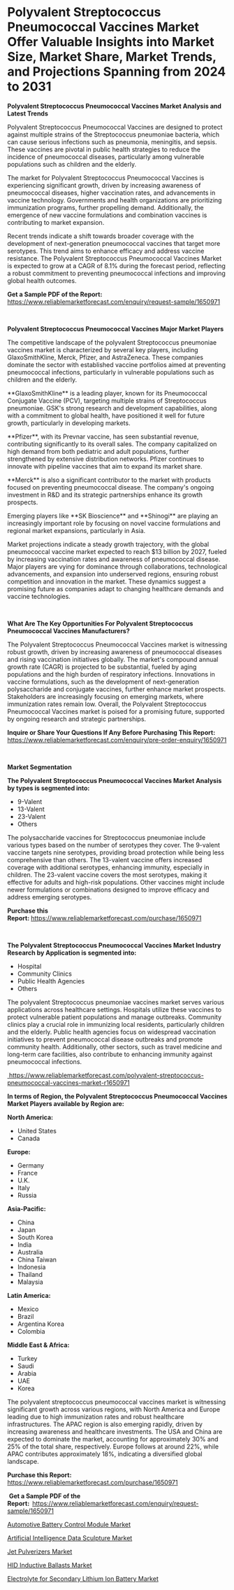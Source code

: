 <p><h1>Polyvalent Streptococcus Pneumococcal Vaccines Market Offer Valuable Insights into Market Size, Market Share, Market Trends, and Projections Spanning from 2024 to 2031</h1></p><p><strong>Polyvalent Streptococcus Pneumococcal Vaccines Market Analysis and Latest Trends</strong></p>
<p><p>Polyvalent Streptococcus Pneumococcal Vaccines are designed to protect against multiple strains of the Streptococcus pneumoniae bacteria, which can cause serious infections such as pneumonia, meningitis, and sepsis. These vaccines are pivotal in public health strategies to reduce the incidence of pneumococcal diseases, particularly among vulnerable populations such as children and the elderly.</p><p>The market for Polyvalent Streptococcus Pneumococcal Vaccines is experiencing significant growth, driven by increasing awareness of pneumococcal diseases, higher vaccination rates, and advancements in vaccine technology. Governments and health organizations are prioritizing immunization programs, further propelling demand. Additionally, the emergence of new vaccine formulations and combination vaccines is contributing to market expansion.</p><p>Recent trends indicate a shift towards broader coverage with the development of next-generation pneumococcal vaccines that target more serotypes. This trend aims to enhance efficacy and address vaccine resistance. The Polyvalent Streptococcus Pneumococcal Vaccines Market is expected to grow at a CAGR of 8.1% during the forecast period, reflecting a robust commitment to preventing pneumococcal infections and improving global health outcomes.</p></p>
<p><strong>Get a Sample PDF of the Report:&nbsp;</strong> <a href="https://www.reliablemarketforecast.com/enquiry/request-sample/1650971?utm_campaign=1108&utm_medium=2&utm_source=Github&utm_content=ia&utm_term=08122024&utm_id=polyvalent-streptococcus-pneumococcal-vaccines">https://www.reliablemarketforecast.com/enquiry/request-sample/1650971</a></p>
<p>&nbsp;</p>
<p><strong>Polyvalent Streptococcus Pneumococcal Vaccines Major Market Players</strong></p>
<p><p>The competitive landscape of the polyvalent Streptococcus pneumoniae vaccines market is characterized by several key players, including GlaxoSmithKline, Merck, Pfizer, and AstraZeneca. These companies dominate the sector with established vaccine portfolios aimed at preventing pneumococcal infections, particularly in vulnerable populations such as children and the elderly.</p><p>**GlaxoSmithKline** is a leading player, known for its Pneumococcal Conjugate Vaccine (PCV), targeting multiple strains of Streptococcus pneumoniae. GSK's strong research and development capabilities, along with a commitment to global health, have positioned it well for future growth, particularly in developing markets.</p><p>**Pfizer**, with its Prevnar vaccine, has seen substantial revenue, contributing significantly to its overall sales. The company capitalized on high demand from both pediatric and adult populations, further strengthened by extensive distribution networks. Pfizer continues to innovate with pipeline vaccines that aim to expand its market share.</p><p>**Merck** is also a significant contributor to the market with products focused on preventing pneumococcal disease. The company's ongoing investment in R&D and its strategic partnerships enhance its growth prospects.</p><p>Emerging players like **SK Bioscience** and **Shinogi** are playing an increasingly important role by focusing on novel vaccine formulations and regional market expansions, particularly in Asia. </p><p>Market projections indicate a steady growth trajectory, with the global pneumococcal vaccine market expected to reach $13 billion by 2027, fueled by increasing vaccination rates and awareness of pneumococcal disease. Major players are vying for dominance through collaborations, technological advancements, and expansion into underserved regions, ensuring robust competition and innovation in the market. These dynamics suggest a promising future as companies adapt to changing healthcare demands and vaccine technologies.</p></p>
<p>&nbsp;</p>
<p><strong>What Are The Key Opportunities For Polyvalent Streptococcus Pneumococcal Vaccines Manufacturers?</strong></p>
<p><p>The Polyvalent Streptococcus Pneumococcal Vaccines market is witnessing robust growth, driven by increasing awareness of pneumococcal diseases and rising vaccination initiatives globally. The market's compound annual growth rate (CAGR) is projected to be substantial, fueled by aging populations and the high burden of respiratory infections. Innovations in vaccine formulations, such as the development of next-generation polysaccharide and conjugate vaccines, further enhance market prospects. Stakeholders are increasingly focusing on emerging markets, where immunization rates remain low. Overall, the Polyvalent Streptococcus Pneumococcal Vaccines market is poised for a promising future, supported by ongoing research and strategic partnerships.</p></p>
<p><strong>Inquire or Share Your Questions If Any Before Purchasing This Report:</strong> <a href="https://www.reliablemarketforecast.com/enquiry/pre-order-enquiry/1650971?utm_campaign=1108&utm_medium=2&utm_source=Github&utm_content=ia&utm_term=08122024&utm_id=polyvalent-streptococcus-pneumococcal-vaccines">https://www.reliablemarketforecast.com/enquiry/pre-order-enquiry/1650971</a></p>
<p>&nbsp;</p>
<p><strong>Market Segmentation</strong></p>
<p><strong>The Polyvalent Streptococcus Pneumococcal Vaccines Market Analysis by types is segmented into:</strong></p>
<p><ul><li>9-Valent</li><li>13-Valent</li><li>23-Valent</li><li>Others</li></ul></p>
<p><p>The polysaccharide vaccines for Streptococcus pneumoniae include various types based on the number of serotypes they cover. The 9-valent vaccine targets nine serotypes, providing broad protection while being less comprehensive than others. The 13-valent vaccine offers increased coverage with additional serotypes, enhancing immunity, especially in children. The 23-valent vaccine covers the most serotypes, making it effective for adults and high-risk populations. Other vaccines might include newer formulations or combinations designed to improve efficacy and address emerging serotypes.</p></p>
<p><strong>Purchase this Report:&nbsp;</strong><a href="https://www.reliablemarketforecast.com/purchase/1650971?utm_campaign=1108&utm_medium=2&utm_source=Github&utm_content=ia&utm_term=08122024&utm_id=polyvalent-streptococcus-pneumococcal-vaccines">https://www.reliablemarketforecast.com/purchase/1650971</a></p>
<p>&nbsp;</p>
<p><strong>The Polyvalent Streptococcus Pneumococcal Vaccines Market Industry Research by Application is segmented into:</strong></p>
<p><ul><li>Hospital</li><li>Community Clinics</li><li>Public Health Agencies</li><li>Others</li></ul></p>
<p><p>The polyvalent Streptococcus pneumoniae vaccines market serves various applications across healthcare settings. Hospitals utilize these vaccines to protect vulnerable patient populations and manage outbreaks. Community clinics play a crucial role in immunizing local residents, particularly children and the elderly. Public health agencies focus on widespread vaccination initiatives to prevent pneumococcal disease outbreaks and promote community health. Additionally, other sectors, such as travel medicine and long-term care facilities, also contribute to enhancing immunity against pneumococcal infections.</p></p>
<p><a href="https://www.reliablemarketforecast.com/polyvalent-streptococcus-pneumococcal-vaccines-market-r1650971?utm_campaign=1108&utm_medium=2&utm_source=Github&utm_content=ia&utm_term=08122024&utm_id=polyvalent-streptococcus-pneumococcal-vaccines">&nbsp;https://www.reliablemarketforecast.com/polyvalent-streptococcus-pneumococcal-vaccines-market-r1650971</a></p>
<p><strong>In terms of Region, the Polyvalent Streptococcus Pneumococcal Vaccines Market Players available by Region are:</strong></p>
<p>
    <p> <strong> North America: </strong>
        <ul>
            <li>United States</li>
            <li>Canada</li>
        </ul>
        </p> 
    <p> <strong> Europe: </strong>
        <ul>
            <li>Germany</li>
            <li>France</li>
            <li>U.K.</li>
            <li>Italy</li>
            <li>Russia</li>
        </ul>
        </p> 
    <p> <strong> Asia-Pacific: </strong>
        <ul>
            <li>China</li>
            <li>Japan</li>
            <li>South Korea</li>
            <li>India</li>
            <li>Australia</li>
            <li>China Taiwan</li>
            <li>Indonesia</li>
            <li>Thailand</li>
            <li>Malaysia</li>
        </ul>
        </p> 
    <p> <strong> Latin America: </strong>
        <ul>
            <li>Mexico</li>
            <li>Brazil</li>
            <li>Argentina Korea</li>
            <li>Colombia</li>
        </ul>
        </p> 
    <p> <strong> Middle East & Africa: </strong>
        <ul>
            <li>Turkey</li>
            <li>Saudi</li>
            <li>Arabia</li>
            <li>UAE</li>
            <li>Korea</li>
        </ul>
    </p>
    </p>
<p><p>The polyvalent streptococcus pneumococcal vaccines market is witnessing significant growth across various regions, with North America and Europe leading due to high immunization rates and robust healthcare infrastructures. The APAC region is also emerging rapidly, driven by increasing awareness and healthcare investments. The USA and China are expected to dominate the market, accounting for approximately 30% and 25% of the total share, respectively. Europe follows at around 22%, while APAC contributes approximately 18%, indicating a diversified global landscape.</p></p>
<p><strong>Purchase this Report: </strong><a href="https://www.reliablemarketforecast.com/purchase/1650971?utm_campaign=1108&utm_medium=2&utm_source=Github&utm_content=ia&utm_term=08122024&utm_id=polyvalent-streptococcus-pneumococcal-vaccines">https://www.reliablemarketforecast.com/purchase/1650971</a></p>
<p>&nbsp;<strong>Get a Sample PDF of the Report:&nbsp;&nbsp;</strong><a href="https://www.reliablemarketforecast.com/enquiry/request-sample/1650971?utm_campaign=1108&utm_medium=2&utm_source=Github&utm_content=ia&utm_term=08122024&utm_id=polyvalent-streptococcus-pneumococcal-vaccines">https://www.reliablemarketforecast.com/enquiry/request-sample/1650971</a></p>
<p><strong></strong></p>
<p><p><a href="https://www.linkedin.com/pulse/revenue-insights-automotive-battery-control-module-market-projected-kfnhc?utm_campaign=1108&utm_medium=2&utm_source=Github&utm_content=ia&utm_term=08122024&utm_id=polyvalent-streptococcus-pneumococcal-vaccines">Automotive Battery Control Module Market</a></p><p><a href="https://www.linkedin.com/pulse/artificial-intelligence-data-sculpture-market-petal-research-fsddf?utm_campaign=1108&utm_medium=2&utm_source=Github&utm_content=ia&utm_term=08122024&utm_id=polyvalent-streptococcus-pneumococcal-vaccines">Artificial Intelligence Data Sculpture Market</a></p><p><a href="https://www.linkedin.com/pulse/in-depth-jet-pulverizers-market-research-comprehensive-insights-npwhc?utm_campaign=1108&utm_medium=2&utm_source=Github&utm_content=ia&utm_term=08122024&utm_id=polyvalent-streptococcus-pneumococcal-vaccines">Jet Pulverizers Market</a></p><p><a href="https://github.com/CliffMedina6/Market-Research-Report-List-7/blob/main/hid-inductive-ballasts-market.md?utm_campaign=1108&utm_medium=2&utm_source=Github&utm_content=ia&utm_term=08122024&utm_id=polyvalent-streptococcus-pneumococcal-vaccines">HID Inductive Ballasts Market</a></p><p><a href="https://www.linkedin.com/pulse/revenue-demand-electrolyte-secondary-lithium-ion-battery-obz3e?utm_campaign=1108&utm_medium=2&utm_source=Github&utm_content=ia&utm_term=08122024&utm_id=polyvalent-streptococcus-pneumococcal-vaccines">Electrolyte for Secondary Lithium Ion Battery Market</a></p></p>
